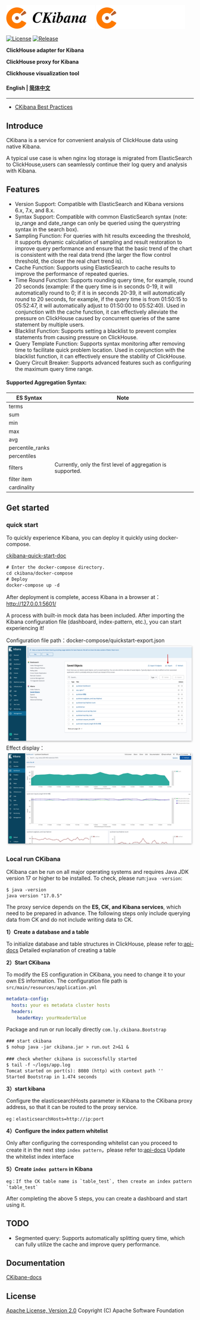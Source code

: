 ![CKibana Logo (Light)](img/logo-black.png#gh-light-mode-only)
![CKibana Logo (Dark)](img/logo-white.png#gh-dark-mode-only)

[![License](https://img.shields.io/badge/License-Apache%202.0-blue.svg)](https://opensource.org/licenses/Apache-2.0)
[![Release](https://img.shields.io/github/release/TongchengOpenSource/ckibana.svg?color=brightgreen&label=Release)](https://github.com/TongchengOpenSource/ckibana/releases)

**ClickHouse adapter for Kibana**

**ClickHouse proxy for Kibana**

**Clickhouse visualization tool**

#### English | [简体中文](README_cn.md)

---

- [CKibana Best Practices](https://mp.weixin.qq.com/s/T3tKYn6zE464bqTkoIa3dg)

## Introduce

CKibana is a service for convenient analysis of ClickHouse data using native Kibana.

A typical use case is when nginx log storage is migrated from ElasticSearch to ClickHouse,users can seamlessly continue their log query and analysis with Kibana.

## Features

- Version Support: Compatible with ElasticSearch and Kibana versions 6.x, 7.x, and 8.x.
- Syntax Support: Compatible with common ElasticSearch syntax (note: ip_range and date_range can only be queried using the querystring syntax in the search box).
- Sampling Function: For queries with hit results exceeding the threshold, it supports dynamic calculation of sampling and result restoration to improve query performance and ensure that the basic trend of the chart is consistent with the real data trend (the larger the flow control threshold, the closer the real chart trend is).
- Cache Function: Supports using ElasticSearch to cache results to improve the performance of repeated queries.
- Time Round Function: Supports rounding query time, for example, round 20 seconds (example: if the query time is in seconds 0-19, it will automatically round to 0; if it is in seconds 20-39, it will automatically round to 20 seconds, for example, if the query time is from 01:50:15 to 05:52:47, it will automatically adjust to 01:50:00 to 05:52:40). Used in conjunction with the cache function, it can effectively alleviate the pressure on ClickHouse caused by concurrent queries of the same statement by multiple users.
- Blacklist Function: Supports setting a blacklist to prevent complex statements from causing pressure on ClickHouse.
- Query Template Function: Supports syntax monitoring after removing time to facilitate quick problem location. Used in conjunction with the blacklist function, it can effectively ensure the stability of ClickHouse.
- Query Circuit Breaker: Supports advanced features such as configuring the maximum query time range.

#### Supported Aggregation Syntax:

| ES Syntax                  | Note       |
|-----------------------|------------|
| terms                   |            |
| sum                     |            |
| min                     |            |
| max                    |            |
| avg                     |            |
| percentile_ranks         |            |
| percentiles             |            |
| filters                 | Currently, only the first level of aggregation is supported. |
| filter item             |            |
| cardinality             |            |

## Get started
### quick start
To quickly experience Kibana, you can deploy it quickly using docker-compose.

[ckibana-quick-start-doc](https://github.com/TongchengOpenSource/ckibana/blob/main/docker-compose/README.md)

```shell
# Enter the docker-compose directory.
cd ckibana/docker-compose
# Deploy
docker-compose up -d
```
After deployment is complete, access Kibana in a browser at： http://127.0.0.1:5601/

A process with built-in mock data has been included. After importing the Kibana configuration file (dashboard, index-pattern, etc.), you can start experiencing it!

Configuration file path：docker-compose/quickstart-export.json
![](docker-compose/image/dashboard-import.jpg)
Effect display：
![](docker-compose/image/dashboard.jpg)



### Local run CKibana
CKibana can be run on all major operating systems and requires Java JDK version 17 or higher to be installed. To check, please run:`java -version`:

```shell
$ java -version
java version "17.0.5" 
```

The proxy service depends on the **ES, CK, and Kibana services**, which need to be prepared in advance. The following steps only include querying data from CK and do not include writing data to CK.

**1）Create a database and a table**

To initialize database and table structures in ClickHouse, please refer to:[api-docs](https://github.com/TongchengOpenSource/ckibana-docs/blob/main/api-docs.md) Detailed explanation of creating a table

**2）Start CKibana**

To modify the ES configuration in CKibana, you need to change it to your own ES information. The configuration file path is `src/main/resources/application.yml`
```yaml
metadata-config:
  hosts: your es metadata cluster hosts
  headers:
    headerKey: yourHeaderValue
```
Package and run or run locally directly `com.ly.ckibana.Bootstrap`
```shell
### start ckibana
$ nohup java -jar ckibana.jar > run.out 2>&1 &

### check whether ckibana is successfully started
$ tail -f ~/logs/app.log
Tomcat started on port(s): 8080 (http) with context path ''
Started Bootstrap in 1.474 seconds
```

**3）start kibana**

Configure the elasticsearchHosts parameter in Kibana to the CKibana proxy address, so that it can be routed to the proxy service.

```shell
eg：elasticsearchHosts=http://ip:port
```

**4）Configure the index pattern whitelist**

Only after configuring the corresponding whitelist can you proceed to create it in the next step `index pattern`，please refer to:[api-docs](https://github.com/TongchengOpenSource/ckibana-docs/blob/main/api-docs.md) Update the whitelist index interface

**5）Create `index pattern` in Kibana**

```shell
eg：If the CK table name is `table_test`, then create an index pattern `table_test`
```

After completing the above 5 steps, you can create a dashboard and start using it.

## TODO

- Segmented query: Supports automatically splitting query time, which can fully utilize the cache and improve query performance.

## Documentation
[CKibane-docs](https://tongchengopensource.github.io/ckibana-docs)  


## License

[Apache License, Version 2.0](http://www.apache.org/licenses/LICENSE-2.0.html) Copyright (C) Apache Software Foundation
